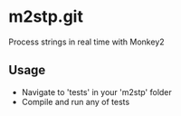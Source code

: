 # m2stp.git
Process strings in real time with Monkey2

## Usage
* Navigate to 'tests' in your 'm2stp' folder
* Compile and run any of tests